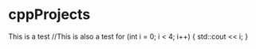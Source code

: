 # cppProjects

This is a test
//This is also a test
for (int i = 0; i < 4; i++)
{
  std::cout << i;
}
